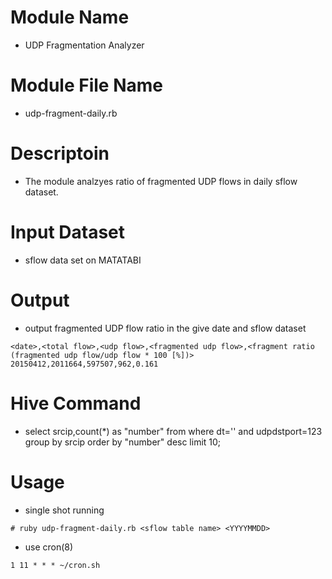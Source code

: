 # Module Name
- UDP Fragmentation Analyzer

# Module File Name
- udp-fragment-daily.rb

# Descriptoin
- The module analzyes ratio of fragmented UDP flows in daily sflow dataset.

# Input Dataset
- sflow data set on MATATABI

# Output
- output fragmented UDP flow ratio in the give date and sflow dataset

```
<date>,<total flow>,<udp flow>,<fragmented udp flow>,<fragment ratio (fragmented udp flow/udp flow * 100 [%])>
20150412,2011664,597507,962,0.161
```

# Hive Command
- select srcip,count(*) as "number" from <sflow Table Name> where dt='<date>' and udpdstport=123 group by srcip order by "number" desc limit 10;

# Usage
- single shot running 

```
# ruby udp-fragment-daily.rb <sflow table name> <YYYYMMDD>
```

- use cron(8)

```
1 11 * * * ~/cron.sh
```


